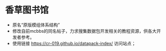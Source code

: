 # 香草图书馆

- 原名“原版模组体系结构”
- 修改自前mcbbs的同名帖子，力求搜集数据包开发相关的教程资源，供各大开发者参考。
- 使用链接 https://cr-019.github.io/datapack-index/ 访问站点；
